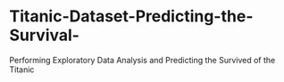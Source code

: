 # Titanic-Dataset-Predicting-the-Survival-
Performing Exploratory Data Analysis and Predicting the Survived of the Titanic
